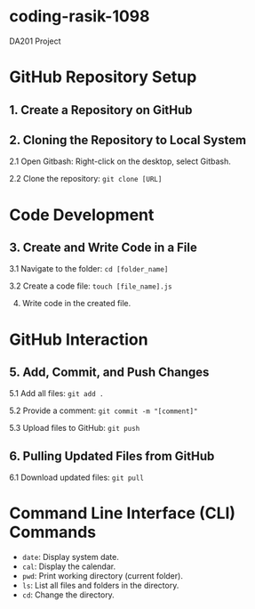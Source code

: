 # coding-rasik-1098
DA201 Project

# GitHub Repository Setup

## 1. Create a Repository on GitHub

## 2. Cloning the Repository to Local System

2.1 Open Gitbash: Right-click on the desktop, select Gitbash.

2.2 Clone the repository: `git clone [URL]`

# Code Development

## 3. Create and Write Code in a File

3.1 Navigate to the folder: `cd [folder_name]`

3.2 Create a code file: `touch [file_name].js`

4. Write code in the created file.

# GitHub Interaction

## 5. Add, Commit, and Push Changes

5.1 Add all files: `git add .`

5.2 Provide a comment: `git commit -m "[comment]"`

5.3 Upload files to GitHub: `git push`

## 6. Pulling Updated Files from GitHub

6.1 Download updated files: `git pull`

# Command Line Interface (CLI) Commands

- `date`: Display system date.
- `cal`: Display the calendar.
- `pwd`: Print working directory (current folder).
- `ls`: List all files and folders in the directory.
- `cd`: Change the directory.

